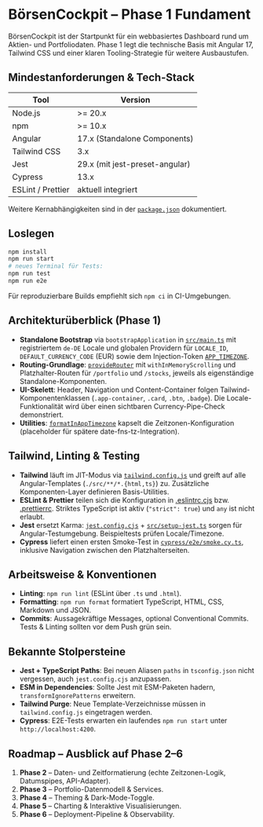# BörsenCockpit – Phase 1 Fundament

BörsenCockpit ist der Startpunkt für ein webbasiertes Dashboard rund um Aktien- und Portfoliodaten. Phase 1 legt die technische Basis mit Angular 17, Tailwind CSS und einer klaren Tooling-Strategie für weitere Ausbaustufen.

## Mindestanforderungen & Tech-Stack

| Tool | Version |
| --- | --- |
| Node.js | >= 20.x |
| npm | >= 10.x |
| Angular | 17.x (Standalone Components) |
| Tailwind CSS | 3.x |
| Jest | 29.x (mit jest-preset-angular) |
| Cypress | 13.x |
| ESLint / Prettier | aktuell integriert |

Weitere Kernabhängigkeiten sind in der [`package.json`](./package.json) dokumentiert.

## Loslegen

```bash
npm install
npm run start
# neues Terminal für Tests:
npm run test
npm run e2e
```

Für reproduzierbare Builds empfiehlt sich `npm ci` in CI-Umgebungen.

## Architekturüberblick (Phase 1)

- **Standalone Bootstrap** via `bootstrapApplication` in [`src/main.ts`](./src/main.ts) mit registriertem `de-DE` Locale und globalen Providern für `LOCALE_ID`, `DEFAULT_CURRENCY_CODE` (EUR) sowie dem Injection-Token [`APP_TIMEZONE`](./src/app/core/tokens/timezone.token.ts).
- **Routing-Grundlage**: [`provideRouter`](./src/app/app.config.ts) mit `withInMemoryScrolling` und Platzhalter-Routen für `/portfolio` und `/stocks`, jeweils als eigenständige Standalone-Komponenten.
- **UI-Skelett**: Header, Navigation und Content-Container folgen Tailwind-Komponentenklassen (`.app-container`, `.card`, `.btn`, `.badge`). Die Locale-Funktionalität wird über einen sichtbaren Currency-Pipe-Check demonstriert.
- **Utilities**: [`formatInAppTimezone`](./src/app/core/utils/timezone.util.ts) kapselt die Zeitzonen-Konfiguration (placeholder für spätere date-fns-tz-Integration).

## Tailwind, Linting & Testing

- **Tailwind** läuft im JIT-Modus via [`tailwind.config.js`](./tailwind.config.js) und greift auf alle Angular-Templates (`./src/**/*.{html,ts}`) zu. Zusätzliche Komponenten-Layer definieren Basis-Utilities.
- **ESLint & Prettier** teilen sich die Konfiguration in [.eslintrc.cjs](./.eslintrc.cjs) bzw. [.prettierrc](./.prettierrc). Striktes TypeScript ist aktiv (`"strict": true`) und `any` ist nicht erlaubt.
- **Jest** ersetzt Karma: [`jest.config.cjs`](./jest.config.cjs) + [`src/setup-jest.ts`](./src/setup-jest.ts) sorgen für Angular-Testumgebung. Beispieltests prüfen Locale/Timezone.
- **Cypress** liefert einen ersten Smoke-Test in [`cypress/e2e/smoke.cy.ts`](./cypress/e2e/smoke.cy.ts), inklusive Navigation zwischen den Platzhalterseiten.

## Arbeitsweise & Konventionen

- **Linting**: `npm run lint` (ESLint über `.ts` und `.html`).
- **Formatting**: `npm run format` formatiert TypeScript, HTML, CSS, Markdown und JSON.
- **Commits**: Aussagekräftige Messages, optional Conventional Commits. Tests & Linting sollten vor dem Push grün sein.

## Bekannte Stolpersteine

- **Jest + TypeScript Paths**: Bei neuen Aliasen `paths` in `tsconfig.json` nicht vergessen, auch `jest.config.cjs` anzupassen.
- **ESM in Dependencies**: Sollte Jest mit ESM-Paketen hadern, `transformIgnorePatterns` erweitern.
- **Tailwind Purge**: Neue Template-Verzeichnisse müssen in `tailwind.config.js` eingetragen werden.
- **Cypress**: E2E-Tests erwarten ein laufendes `npm run start` unter `http://localhost:4200`.

## Roadmap – Ausblick auf Phase 2–6

1. **Phase 2** – Daten- und Zeitformatierung (echte Zeitzonen-Logik, Datumspipes, API-Adapter).
2. **Phase 3** – Portfolio-Datenmodell & Services.
3. **Phase 4** – Theming & Dark-Mode-Toggle.
4. **Phase 5** – Charting & Interaktive Visualisierungen.
5. **Phase 6** – Deployment-Pipeline & Observability.


